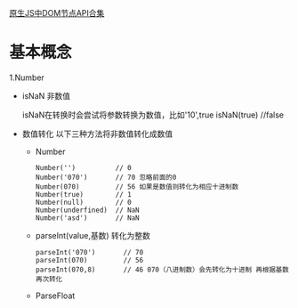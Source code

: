 [原生JS中DOM节点API合集](https://microzz.com/2017/04/06/jsdom/)

# 基本概念

1.Number

* isNaN 非数值

  isNaN在转换时会尝试将参数转换为数值，比如'10',true isNaN(true) //false

* 数值转化 以下三种方法将非数值转化成数值

  *  Number
      ```
      Number('')          // 0
      Number('070')       // 70 忽略前面的0
      Number(070)         // 56 如果是数值则转化为相应十进制数
      Number(true)        // 1
      Number(null)        // 0
      Number(underfined)  // NaN
      Number('asd')       // NaN
      ```
  * parseInt(value,基数) 转化为整数
    ```
    parseInt('070')       // 70
    parseInt(070)         // 56 
    parseInt(070,8)       // 46 070（八进制数）会先转化为十进制 再根据基数再次转化
    ```
        
  * ParseFloat 
      